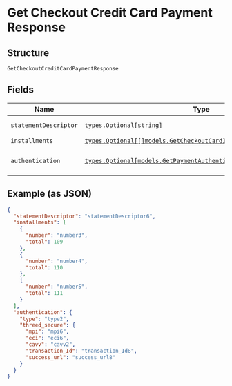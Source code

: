 
# Get Checkout Credit Card Payment Response

## Structure

`GetCheckoutCreditCardPaymentResponse`

## Fields

| Name | Type | Tags | Description |
|  --- | --- | --- | --- |
| `statementDescriptor` | `types.Optional[string]` | Optional | Descrição na fatura |
| `installments` | [`types.Optional[[]models.GetCheckoutCardInstallmentOptionsResponse]`](../../doc/models/get-checkout-card-installment-options-response.md) | Optional | Parcelas |
| `authentication` | [`types.Optional[models.GetPaymentAuthenticationResponse]`](../../doc/models/get-payment-authentication-response.md) | Optional | Payment Authentication response |

## Example (as JSON)

```json
{
  "statementDescriptor": "statementDescriptor6",
  "installments": [
    {
      "number": "number3",
      "total": 109
    },
    {
      "number": "number4",
      "total": 110
    },
    {
      "number": "number5",
      "total": 111
    }
  ],
  "authentication": {
    "type": "type2",
    "threed_secure": {
      "mpi": "mpi6",
      "eci": "eci6",
      "cavv": "cavv2",
      "transaction_Id": "transaction_Id8",
      "success_url": "success_url8"
    }
  }
}
```

